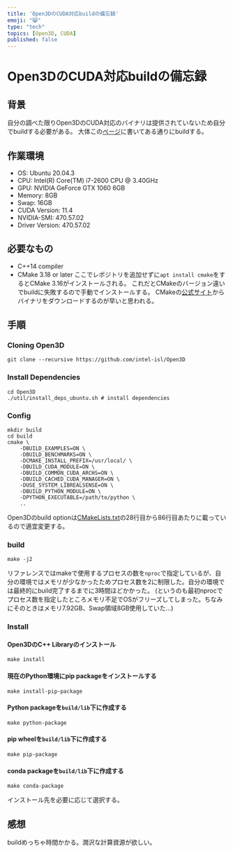 ```yaml
---
title: 'Open3DのCUDA対応buildの備忘録'
emoji: "😸"
type: "tech"
topics: [Open3D, CUDA]
published: false
---
```


# Open3DのCUDA対応buildの備忘録
## 背景
自分の調べた限りOpen3DのCUDA対応のバイナリは提供されていないため自分でbuildする必要がある。
大体この[ページ](http://www.open3d.org/docs/release/compilation.html)に書いてある通りにbuildする。

## 作業環境
- OS: Ubuntu 20.04.3
- CPU: Intel(R) Core(TM) i7-2600 CPU @ 3.40GHz
- GPU: NVIDIA GeForce GTX 1060 6GB
- Memory: 8GB
- Swap: 16GB
- CUDA Version: 11.4  
- NVIDIA-SMI: 470.57.02
- Driver Version: 470.57.02

## 必要なもの
- C++14 compiler
- CMake 3.18 or later
ここでレポジトリを追加せずに`apt install cmake`をするとCMake 3.16がインストールされる。
これだとCMakeのバージョン違いでbuildに失敗するので手動でインストールする。
CMakeの[公式サイト](https://cmake.org/download/)からバイナリをダウンロードするのが早いと思われる。

## 手順
### Cloning Open3D
```
git clone --recursive https://github.com/intel-isl/Open3D
```

### Install Dependencies
```
cd Open3D
./util/install_deps_ubuntu.sh # install dependencies
```

### Config
```
mkdir build
cd build
cmake \
    -DBUILD_EXAMPLES=ON \
    -DBUILD_BENCHMARKS=ON \
    -DCMAKE_INSTALL_PREFIX=/usr/local/ \
    -DBUILD_CUDA_MODULE=ON \
    -DBUILD_COMMON_CUDA_ARCHS=ON \
    -DBUILD_CACHED_CUDA_MANAGER=ON \
    -DUSE_SYSTEM_LIBREALSENSE=ON \
    -DBUILD_PYTHON_MODULE=ON \
    -DPYTHON_EXECUTABLE=/path/to/python \
    ..
```
Open3Dのbuild optionは[CMakeLists.txt](https://github.com/isl-org/Open3D/blob/master/CMakeLists.txt)の28行目から86行目あたりに載っているので適宜変更する。

### build
```
make -j2
```
リファレンスではmakeで使用するプロセスの数を`nproc`で指定しているが、自分の環境ではメモリが少なかったためプロセス数を2に制限した。自分の環境では最終的にbuild完了するまでに3時間ほどかかった。
(というのも最初nprocでプロセス数を指定したところメモリ不足でOSがフリーズしてしまった。ちなみにそのときはメモリ7.92GB、Swap領域8GB使用していた...)

### Install
#### Open3DのC++ Libraryのインストール
```
make install
```

#### 現在のPython環境にpip packageをインストールする
```
make install-pip-package
```

#### Python packageを`build/lib`下に作成する
```
make python-package
```

#### pip wheelを`build/lib`下に作成する
```
make pip-package
```

#### conda packageを`build/lib`下に作成する
```
make conda-package
```
インストール先を必要に応じて選択する。

## 感想
buildめっちゃ時間かかる。潤沢な計算資源が欲しい。
